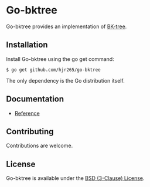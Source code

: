 # Go-bktree

Go-bktree provides an implementation of [BK-tree](http://en.wikipedia.org/wiki/BK-tree).

## Installation

Install Go-bktree using the go get command:

    $ go get github.com/hjr265/go-bktree

The only dependency is the Go distribution itself.

## Documentation

- [Reference](http://godoc.org/github.com/hjr265/go-bktree)

## Contributing

Contributions are welcome.

## License

Go-bktree is available under the [BSD (3-Clause) License](http://opensource.org/licenses/BSD-3-Clause).